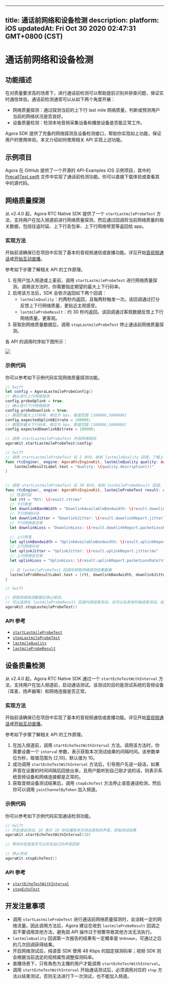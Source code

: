 
---
title: 通话前网络和设备检测
description: 
platform: iOS
updatedAt: Fri Oct 30 2020 02:47:31 GMT+0800 (CST)
---
# 通话前网络和设备检测
## 功能描述

在对质量要求高的场景下，进行通话前检测可以帮助提前识别并排查问题，保证实时通信体验。通话前检测通常可以从如下两个角度开展：

- 网络质量探测：通过探测当前的上下行 last mile 网络质量，判断或预测用户当前的网络状况是否良好。
- 设备质量检测：检测本地音频采集设备和播放设备是否能正常工作。

Agora SDK 提供了完备的网络探测及设备检测接口，帮助你实现如上功能，保证用户的使用体验。本文介绍如何使用相关 API 实现上述功能。

## 示例项目

Agora 在 GitHub 提供了一个开源的 API-Examples iOS 示例项目，其中的 [PrecallTest.swift](https://github.com/AgoraIO/API-Examples/blob/master/iOS/APIExample/Examples/Advanced/PrecallTest/PrecallTest.swift) 文件中实现了通话前检测功能。你可以直接下载体验或查看其中的源代码。

## 网络质量探测

从 v2.4.0 起，Agora RTC Native SDK 提供了一个 `startLastmileProbeTest` 方法，支持用户在加入频道前进行网络质量探测，然后通过回调将当前网络质量的相关数据，包括往返时延、上下行丢包率、上下行网络带宽等返回给 app。

### 实现方法

开始前请确保已在项目中实现了基本的音视频通信或直播功能。详见开始[音视频通话](../../cn/Video/start_call_ios.md)或[开始互动直播](../../cn/Video/start_live_ios.md)。

参考如下步骤了解相关 API 的工作原理。

1. 在用户加入频道或上麦前，调用 `startLastmileProbeTest` 进行网络质量探测。调用该方法时，你需要指定期望的最大上下行码率。
2. 启用该方法后，SDK 会依次返回如下两个回调：
	- `lastmileQuality`：约两秒内返回，且每两秒触发一次。该回调通过打分反馈上下行网络质量，更贴近主观感受。
	- `lastmileProbeResult`：约 30 秒内返回。该回调通过客观数据反馈上下行网络质量，更客观。
3. 获取到网络质量数据后，调用 `stopLastmileProbeTest` 停止通话前网络质量探测。

各 API 的调用时序如下图所示： 

![](https://web-cdn.agora.io/docs-files/1603706208379)

### 示例代码

你可以参考如下示例代码实现网络质量探测功能。

```swift
// Swift
let config = AgoraLastmileProbeConfig()
// 确认进行上行网络探测
config.probeUplink = true;
// 确认进行下行网络探测
config.probeDownlink = true;
// 期望的最大上行码率，单位为 bps，取值范围 [100000,5000000]
config.expectedUplinkBitrate = 100000;
// 期望的最大下行码率，单位为 bps，取值范围 [100000,5000000]
config.expectedDownlinkBitrate = 100000;
 
// 调用 startLastmileProbeTest 开启网络探测
agoraKit.startLastmileProbeTest(config)
```

```swift
// Swift
// 调用 startLastmileProbeTest 后 2 秒内，收到 lastmileQuality 回调，了解上下行网络质量。该回调每 2 秒触发一次
func rtcEngine(_ engine: AgoraRtcEngineKit, lastmileQuality quality: AgoraNetworkQuality) {
    lastmileResultLabel.text = "Quality: \(quality.description())"
}
 
 
// 调用 startLastmileProbeTest 后 30 秒内，收到 lastmileProbeResult 回调，了解更细节的网络数据
func rtcEngine(_ engine: AgoraRtcEngineKit, lastmileProbeTest result: AgoraLastmileProbeResult) {
  // 往返时延
  let rtt = "Rtt: \(result.rtt)ms"
  // 下行带宽
  let downlinkBandWidth = "DownlinkAvailableBandwidth: \(result.downlinkReport.availableBandwidth)Kbps"
  // 下行网络抖动
  let downlinkJitter = "DownlinkJitter: \(result.downlinkReport.jitter)ms"
  // 下行网络丢包率
  let downlinkLoss = "DownlinkLoss: \(result.downlinkReport.packetLossRate)%"
   
  // 上行带宽
  let uplinkBandwidth = "UplinkAvailableBandwidth: \(result.uplinkReport.availableBandwidth)Kbps"
  // 上行网络抖动
  let uplinkJitter = "UplinkJitter: \(result.uplinkReport.jitter)ms"
  // 上行网络丢包率
  let uplinkLoss = "UplinkLoss: \(result.uplinkReport.packetLossRate)%"
   
  // 在 lastmileProbeTest 回调中获取网络探测结果数据
  lastmileProbResultLabel.text = [rtt, downlinkBandwidth, downlinkJitter, downlinkLoss, uplinkBandwidth, uplinkJitter, uplinkLoss].joined(separator: "\n")
}
```

```swift
// Swift

// 获取网络探测数据后停止探测。
// 可以选择在 lastmileProbeResult 回调内部结束测试，也可以在其他时候结束测试。结束测试前，Agora 建议不要调用其他方法
agoraKit.stopLastmileProbeTest()
```


### API 参考

- [`startLastmileProbeTest`](https://docs.agora.io/cn/Video/API%20Reference/oc/Classes/AgoraRtcEngineKit.html#//api/name/startLastmileProbeTest:)
- [`stopLastmileProbeTest`](https://docs.agora.io/cn/Video/API%20Reference/oc/Classes/AgoraRtcEngineKit.html#//api/name/stopLastmileProbeTest)
- [`lastmileQuality`](https://docs.agora.io/cn/Video/API%20Reference/oc/Protocols/AgoraRtcEngineDelegate.html#//api/name/rtcEngine:lastmileQuality:)
- [`lastmileProbeResult`](https://docs.agora.io/cn/Video/API%20Reference/oc/Protocols/AgoraRtcEngineDelegate.html#//api/name/rtcEngine:lastmileProbeTestResult:)

## 设备质量检测

从 v2.4.0 起，Agora RTC Native SDK 通过一个 `startEchoTestWithInterval` 方法，支持用户在加入频道前，启动通话测试。该测试的目的是测试系统的音频设备（耳麦、扬声器等）和网络连接是否正常。

### 实现方法

开始前请确保已在项目中实现了基本的音视频通信或直播功能。详见开始[音视频通话](../../cn/Video/start_call_ios.md)或[开始互动直播](../../cn/Video/start_live_ios.md)。

参考如下步骤了解相关 API 的工作原理。

1. 在加入频道前，调用 `startEchoTestWithInterval` 方法。调用该方法时，你需要设置一个 `interva`l 参数，表示获取本次测试结果的间隔时间。该参数单位为秒，取值范围为 [2,10]，默认值为 10。
2. 成功调用 `startEchoTestWithInterval` 方法后，引导用户先说一段话，如果声音在设置的时间间隔后回放出来，且用户能听到自己刚才说的话，则表示系统音频设备和网络连接都是正常的。
3. 获取音频设备测试结果后，调用 `stopEchoTest` 方法停止语音通话检测，然后你可以调用 `joinChannelByToken` 加入频道。

### 示例代码

你可以参考如下示例代码实现通话检测功能。

```swift
// Swift
// 开启通话测试。10 表示 10 秒后播放本次测试录到的声音，获取测试结果
agoraKit.startEchoTestWithInterval(10)
 
// 等待并检查是否可以听到自己的声音回放
 
// 停止测试
agoraKit.stopEchoTest()
```

### API 参考

- [`startEchoTestWithInterval`](https://docs.agora.io/cn/Video/API%20Reference/oc/Classes/AgoraRtcEngineKit.html#//api/name/startEchoTestWithInterval:successBlock:)
- [`stopEchoTest`](https://docs.agora.io/cn/Video/API%20Reference/oc/Classes/AgoraRtcEngineKit.html#//api/name/stopEchoTest)

## 开发注意事项

- 调用 `startLastmileProbeTest` 进行通话前网络质量探测时，会消耗一定的网络流量。因此调用方法后，Agora 建议在收到 `lastmileProbeResult` 回调之前不要调用其他方法，避免因 API 操作过于频繁导致其他方法无法执行。
- `lastmileQuality` 回调第一次报告的结果有一定概率是 `Unknown`，可通过之后的几次回调获得结果。
- 开启网络测试后，纯语音 SDK 使用 48 Kbps 的固定探测码率；视频 SDK 则会根据当前选定的视频属性调整探测码率。
- 直播场景下，只有角色为主播的用户才能调用 `startEchoTestWithInterval`。
- 调用 `startEchoTestWithInterval` 开始通话测试后，必须调用对应的 `stop` 方法以结束测试，否则无法进行下一次测试，也不能加入频道。


